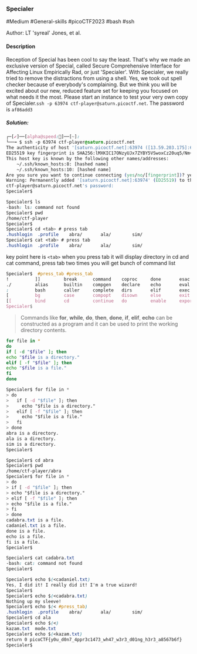 ### Specialer

#Medium #General-skills #picoCTF2023 #bash #ssh

Author: LT 'syreal' Jones, et al.

#### Description

Reception of Special has been cool to say the least. That's why we made an exclusive version of Special, called Secure Comprehensive Interface for Affecting Linux Empirically Rad, or just 'Specialer'. With Specialer, we really tried to remove the distractions from using a shell. Yes, we took out spell checker because of everybody's complaining. But we think you will be excited about our new, reduced feature set for keeping you focused on what needs it the most. Please start an instance to test your very own copy of Specialer.`ssh -p 63974 ctf-player@saturn.picoctf.net`. The password is `af86add3`

##### Solution:
```css
┌─[✔]──[alpha@speed:🐧]──[~]:
└──╼ $ ssh -p 63974 ctf-player@saturn.picoctf.net
The authenticity of host '[saturn.picoctf.net]:63974 ([13.59.203.175]:63974)' can't be established.
ED25519 key fingerprint is SHA256:lMXKIC17ONzyUJx7ZYBY5VSwoxCz20uq5/Nm+IhXKew.
This host key is known by the following other names/addresses:
    ~/.ssh/known_hosts:8: [hashed name]
    ~/.ssh/known_hosts:10: [hashed name]
Are you sure you want to continue connecting (yes/no/[fingerprint])? yes
Warning: Permanently added '[saturn.picoctf.net]:63974' (ED25519) to the list of known hosts.
ctf-player@saturn.picoctf.net's password: 
Specialer$ 
```

```css
Specialer$ ls
-bash: ls: command not found
Specialer$ pwd
/home/ctf-player
Specialer$ 
Specialer$ cd <tab> # press tab
.hushlogin  .profile    abra/       ala/        sim/  
Specialer$ cat <tab> # press tab
.hushlogin  .profile    abra/       ala/        sim/  
```

key point here is `<tab>` when you press tab it will display directory in cd and cat command, press tab two times you will get bunch of command list

```css
Specialer$  #press_tab #press_tab  
!          ]]         break      command    coproc     done       esac       false      function   if         local      pushd      return     source     times      ulimit     wait       
./         alias      builtin    compgen    declare    echo       eval       fc         getopts    in         logout     pwd        select     suspend    trap       umask      while      
:          bash       caller     complete   dirs       elif       exec       fg         hash       jobs       mapfile    read       set        test       true       unalias    {          
[          bg         case       compopt    disown     else       exit       fi         help       kill       popd       readarray  shift      then       type       unset      }          
[[         bind       cd         continue   do         enable     export     for        history    let        printf     readonly   shopt      time       typeset    until      
Specialer$ 

```

> Commands like **for**, **while**, **do**, **then**, **done**, **if**, **elif**, **echo** can be constructed as a program and it can be used to print the working directory contents. 

```bash
for file in *  
do  
if [ -d "$file" ]; then  
echo "$file is a directory."  
elif [ -f "$file" ]; then  
echo "$file is a file."  
fi  
done
```

```css
Specialer$ for file in *
> do
>   if [ -d "$file" ]; then
>     echo "$file is a directory."
>   elif [ -f "$file" ]; then
>     echo "$file is a file."
>   fi
> done
abra is a directory.
ala is a directory.
sim is a directory.
Specialer$ 
```

```css
Specialer$ cd abra
Specialer$ pwd
/home/ctf-player/abra
Specialer$ for file in *  
> do  
> if [ -d "$file" ]; then  
> echo "$file is a directory."  
> elif [ -f "$file" ]; then  
> echo "$file is a file."  
> fi  
> done
cadabra.txt is a file.
cadaniel.txt is a file.
done is a file.
echo is a file.
fi is a file.
Specialer$ 
```

```css
Specialer$ cat cadabra.txt 
-bash: cat: command not found
Specialer$ 
```

```css
Specialer$ echo $(<cadaniel.txt)
Yes, I did it! I really did it! I'm a true wizard!
Specialer$ 
Specialer$ echo $(<cadabra.txt)
Nothing up my sleeve!
Specialer$ echo $(< #press_tab)
.hushlogin  .profile    abra/       ala/        sim/        
Specialer$ cd ala    
Specialer$ echo $(<)
kazam.txt  mode.txt   
Specialer$ echo $(<kazam.txt)
return 0 picoCTF{y0u_d0n7_4ppr3c1473_wh47_w3r3_d01ng_h3r3_a8567b6f}
Specialer$
```